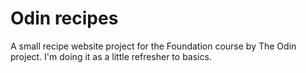 # Odin recipes

A small recipe website project for the Foundation course by The Odin project.
I'm doing it as a little refresher to basics.
